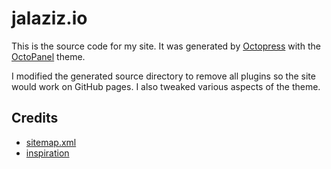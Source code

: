 # jalaziz.io

This is the source code for my site. It was generated by [Octopress](https://github.com/imathis/octopress) with the [OctoPanel](https://github.com/ConnorAtherton/OctoPanel) theme.

I modified the generated source directory to remove all plugins so the site would work on GitHub pages. I also tweaked various aspects of the theme.

## Credits

* [sitemap.xml](http://davidensinger.com/2013/11/building-a-better-sitemap-xml-with-jekyll/)
* [inspiration](http://haacked.com/archive/2013/12/02/dr-jekyll-and-mr-haack/)